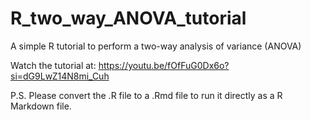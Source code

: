 # R_two_way_ANOVA_tutorial
A simple R tutorial to perform a two-way analysis of variance (ANOVA)

Watch the tutorial at: https://youtu.be/fOfFuG0Dx6o?si=dG9LwZ14N8mi_Cuh

P.S. Please convert the .R file to a .Rmd file to run it directly as a R Markdown file.
